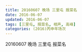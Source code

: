 ```yaml
---
title: 20160607 晚场 三里屯 报菜名
date: 2016-06-07
updated: 2016-06-07
tags: [三里屯, 报菜名, 相声, 高峰] 
categories: (2016)丙申年场次 
---
```

20160607 晚场 三里屯 报菜名
